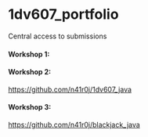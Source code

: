# 1dv607_portfolio
Central access to submissions

#### Workshop 1: 

#### Workshop 2: 
https://github.com/n41r0j/1dv607_java

#### Workshop 3: 
https://github.com/n41r0j/blackjack_java
